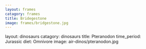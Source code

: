 ```yaml
---
layout: frames
catagory: frames
title: Bridegestone
image: frames/bridgestone.jpg
---
```


layout: dinosaurs
catagory: dinosaurs
title: Pteranodon
time_period: Jurassic
diet: Omnivore
image: air-dinos/pteranodon.jpg